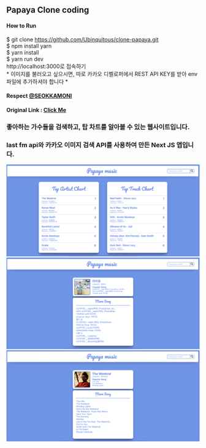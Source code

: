 ## Papaya Clone coding
#### How to Run
$ git clone https://github.com/Ubinquitous/clone-papaya.git  
$ npm install yarn  
$ yarn install  
$ yarn run dev  
http://localhost:3000로 접속하기  
\* 이미지를 불러오고 싶으시면, 따로 카카오 디벨로퍼에서 REST API KEY를 받아 env 파일에 추가하셔야 합니다 *

#### Respect [@SEOKKAMONI](https://github.com/SEOKKAMONI)  
#### Original Link : [Click Me](https://github.com/SEOKKAMONI/Music-service-Web)


### 좋아하는 가수들을 검색하고, 탑 차트를 알아볼 수 있는 웹사이트입니다.
### last fm api와 카카오 이미지 검색 API를 사용하여 만든 Next JS 앱입니다.
<img src='./introduce/3.png' />
<img src='./introduce/2.png' />
<img src='./introduce/1.png' />
